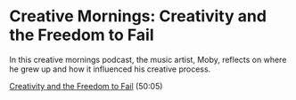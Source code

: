# Creative Mornings: Creativity and the Freedom to Fail

In this creative mornings podcast, the music artist, Moby, reflects on where he grew up and how it influenced his creative process.

[Creativity and the Freedom to Fail](https://creativemornings.com/podcast/episodes/moby) (50:05)